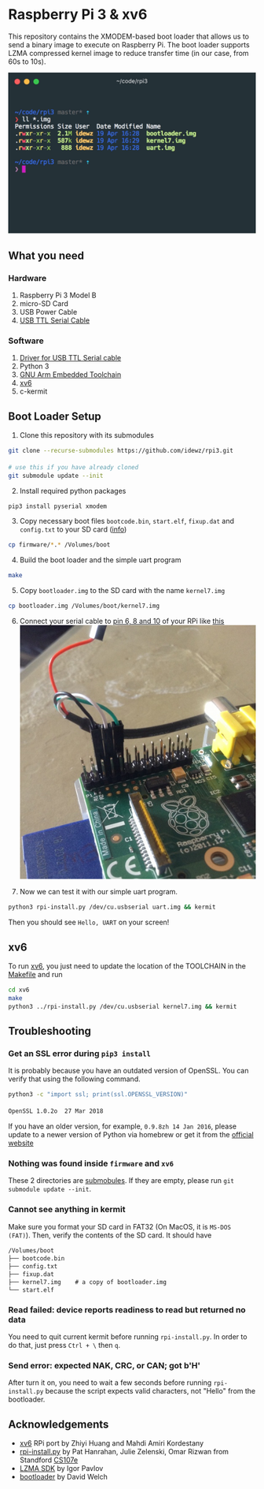 # Raspberry Pi 3 & xv6

This repository contains the XMODEM-based boot loader that allows us to send a binary image to execute on Raspberry Pi. The boot loader supports LZMA compressed kernel image to reduce transfer time (in our case, from 60s to 10s).


![](images/xv6.gif)


## What you need

### Hardware

1. Raspberry Pi 3 Model B
2. micro-SD Card
3. USB Power Cable
4. [USB TTL Serial Cable](https://www.amazon.com/JBtek-Raspberry-Micro-Cable-Switch/dp/B00JU24Z3W)

### Software

1. [Driver for USB TTL Serial cable](http://www.prolific.com.tw/us/ShowProduct.aspx?pcid=41&showlevel=0041-0041)
2. Python 3
3. [GNU Arm Embedded Toolchain](https://developer.arm.com/open-source/gnu-toolchain/gnu-rm)
4. [xv6](https://github.com/idewz/xv6_rpi2_port)
5. c-kermit


## Boot Loader Setup

1. Clone this repository with its submodules
```bash
git clone --recurse-submodules https://github.com/idewz/rpi3.git

# use this if you have already cloned
git submodule update --init
```

2. Install required python packages
```bash
pip3 install pyserial xmodem
```

3. Copy necessary boot files `bootcode.bin`, `start.elf`, `fixup.dat` and `config.txt` to your SD card ([info](https://elinux.org/RPi_Software))
```bash
cp firmware/*.* /Volumes/boot
```

4. Build the boot loader and the simple uart program
```bash
make
```

5. Copy `bootloader.img` to the SD card with the name `kernel7.img`
```bash
cp bootloader.img /Volumes/boot/kernel7.img
```

6. Connect your serial cable to [pin 6, 8 and 10](https://pinout.xyz/pinout/uart) of your RPi like [this](https://elinux.org/File:Adafruit-connection.jpg)
![](images/serial-cable.jpg)

7. Now we can test it with our simple uart program.
```bash
python3 rpi-install.py /dev/cu.usbserial uart.img && kermit
```

Then you should see `Hello, UART` on your screen!


## xv6

To run [xv6](https://github.com/idewz/xv6_rpi2_port), you just need to update the location of the TOOLCHAIN in the [Makefile](https://github.com/idewz/xv6_rpi2_port/blob/master/Makefile#L6) and run

```bash
cd xv6
make
python3 ../rpi-install.py /dev/cu.usbserial kernel7.img && kermit
```

## Troubleshooting

### Get an SSL error during `pip3 install`

It is probably because you have an outdated version of OpenSSL. You can verify that using the following command.
```bash
python3 -c "import ssl; print(ssl.OPENSSL_VERSION)"

OpenSSL 1.0.2o  27 Mar 2018
```

If you have an older version, for example, `0.9.8zh 14 Jan 2016`, please update to a newer version of Python via homebrew or get it from the [official website](https://www.python.org/downloads/)

### Nothing was found inside `firmware` and `xv6`

These 2 directories are [submobules](https://git-scm.com/book/en/v2/Git-Tools-Submodules). If they are empty, please run `git submodule update --init`.

### Cannot see anything in kermit

Make sure you format your SD card in FAT32 (On MacOS, it is `MS-DOS (FAT)`). Then, verify the contents of the SD card. It should have
```
/Volumes/boot
├── bootcode.bin
├── config.txt
├── fixup.dat
├── kernel7.img    # a copy of bootloader.img
└── start.elf
```

### Read failed: device reports readiness to read but returned no data

You need to quit current kermit before running `rpi-install.py`. In order to do that, just press `Ctrl + \` then `q`.

### Send error: expected NAK, CRC, or CAN; got b'H'

After turn it on, you need to wait a few seconds before running `rpi-install.py` because the script expects valid characters, not "Hello" from the bootloader.


## Acknowledgements

  - [xv6](https://github.com/zhiyihuang/xv6_rpi2_port) RPi port by Zhiyi Huang and Mahdi Amiri Kordestany
  - [rpi-install.py](https://github.com/cs107e/cs107e.github.io/blob/master/cs107e/bin/rpi-install.py) by Pat Hanrahan, Julie Zelenski, Omar Rizwan from Standford [CS107e](https://github.com/cs107e)
  - [LZMA SDK](https://www.7-zip.org/sdk.html) by Igor Pavlov
  - [bootloader](https://github.com/dwelch67/raspberrypi) by David Welch
